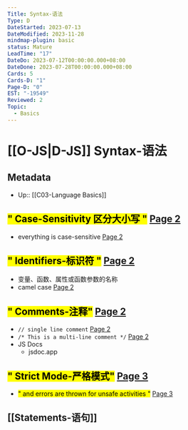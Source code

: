 ```yaml
---
Title: Syntax-语法
Type: D
DateStarted: 2023-07-13
DateModified: 2023-11-28
mindmap-plugin: basic
status: Mature
LeadTime: "17"
DateDo: 2023-07-12T00:00:00.000+08:00
DateDone: 2023-07-28T00:00:00.000+08:00
Cards: 5
Cards-D: "1"
Page-D: "0"
EST: "-19549"
Reviewed: 2
Topic:
  - Basics
---
```


# [[O-JS|D-JS]] Syntax-语法

## Metadata

- Up:: [[C03-Language Basics]]

## <mark class="hltr-gray ">" Case-Sensitivity 区分大小写 "</mark> [Page 2 ](zotero://open-pdf/library/items/2BS329KQ?page=2&annotation=7MWFLTBP)

- <mark class="hltr-yellow "> </mark> everything is case-sensitive [Page 2 ](zotero://open-pdf/library/items/2BS329KQ?page=2&annotation=7Q9AFZVB)

## <mark class="hltr-gray ">" Identifiers-标识符 "</mark> [Page 2 ](zotero://open-pdf/library/items/2BS329KQ?page=2&annotation=Q6DIEH9V)

- 变量、函数、属性或函数参数的名称
- <mark class="hltr-orange "> </mark> camel case [Page 2 ](zotero://open-pdf/library/items/2BS329KQ?page=2&annotation=D9GBPIWI)

## <mark class="hltr-gray ">" Comments-注释"</mark> [Page 2 ](zotero://open-pdf/library/items/2BS329KQ?page=2&annotation=LZYR3IQ9)

- <mark class="hltr-yellow "> </mark> `// single line comment` [Page 2 ](zotero://open-pdf/library/items/2BS329KQ?page=2&annotation=VLQFBU6T)
- <mark class="hltr-yellow "> </mark> `/* This is a multi-line comment */` [Page 2 ](zotero://open-pdf/library/items/2BS329KQ?page=2&annotation=Y94FM7YQ)
- JS Docs
  - jsdoc.app

## <mark class="hltr-gray ">" Strict Mode-严格模式"</mark> [Page 3 ](zotero://open-pdf/library/items/2BS329KQ?page=3&annotation=G8IR55J2)

- <mark class="hltr-yellow ">" and errors are thrown for unsafe activities "</mark> [Page 3 ](zotero://open-pdf/library/items/2BS329KQ?page=3&annotation=HI2QM4EM)

## [[Statements-语句]]

